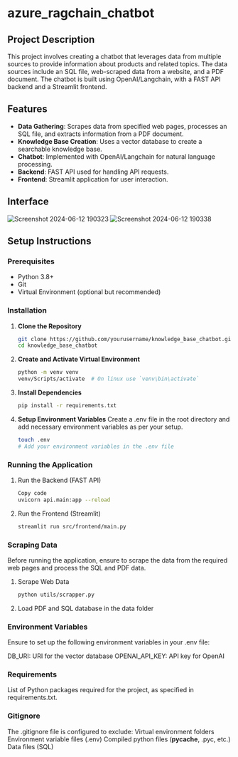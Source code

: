 # azure_ragchain_chatbot

## Project Description

This project involves creating a chatbot that leverages data from multiple sources to provide information about products and related topics. The data sources include an SQL file, web-scraped data from a website, and a PDF document. The chatbot is built using OpenAI/Langchain, with a FAST API backend and a Streamlit frontend. 

## Features

- **Data Gathering**: Scrapes data from specified web pages, processes an SQL file, and extracts information from a PDF document.
- **Knowledge Base Creation**: Uses a vector database to create a searchable knowledge base.
- **Chatbot**: Implemented with OpenAI/Langchain for natural language processing.
- **Backend**: FAST API used for handling API requests.
- **Frontend**: Streamlit application for user interaction.

## Interface 
![Screenshot 2024-06-12 190323](https://github.com/khair-bs23/nikles_llm_chatbot/assets/167753101/a7705f4e-ec88-4ec6-8edd-0be6b3430d7b)
![Screenshot 2024-06-12 190338](https://github.com/khair-bs23/nikles_llm_chatbot/assets/167753101/07e55ec9-bdbd-4158-b757-507dc904b7ce)


## Setup Instructions

### Prerequisites

- Python 3.8+
- Git
- Virtual Environment (optional but recommended)

### Installation

1. **Clone the Repository**
   
   ```sh
   git clone https://github.com/yourusername/knowledge_base_chatbot.git
   cd knowledge_base_chatbot
   ```
3. **Create and Activate Virtual Environment**
   
    ```sh
    python -m venv venv
    venv/Scripts/activate  # On linux use `venv\bin\activate`
    ```
    
3. **Install Dependencies**

    ```sh
    pip install -r requirements.txt
    ```
4. **Setup Environment Variables**
Create a .env file in the root directory and add necessary environment variables as per your setup.

    ```sh
    touch .env
    # Add your environment variables in the .env file
    ```
    
### Running the Application
1. Run the Backend (FAST API)
   
    ```sh
    Copy code
    uvicorn api.main:app --reload
    ```
    
3. Run the Frontend (Streamlit)
   
    ```sh
    streamlit run src/frontend/main.py
    ```

### Scraping Data
Before running the application, ensure to scrape the data from the required web pages and process the SQL and PDF data.

1. Scrape Web Data
   ```sh
   python utils/scrapper.py
   ```
2. Load PDF and SQL database in the data folder

### Environment Variables
Ensure to set up the following environment variables in your .env file:

DB_URI: URI for the vector database
OPENAI_API_KEY: API key for OpenAI

### Requirements
List of Python packages required for the project, as specified in requirements.txt.

### Gitignore
The .gitignore file is configured to exclude:
Virtual environment folders
Environment variable files (.env)
Compiled python files (__pycache__, .pyc, etc.)
Data files (SQL)



